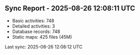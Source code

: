 ## Sync Report - 2025-08-26 12:08:11 UTC

- Basic activities: 748
- Detailed activities: 3
- Database records: 748
- Static maps: 425 files (45M)

Last sync: 2025-08-26 12:08:12 UTC
